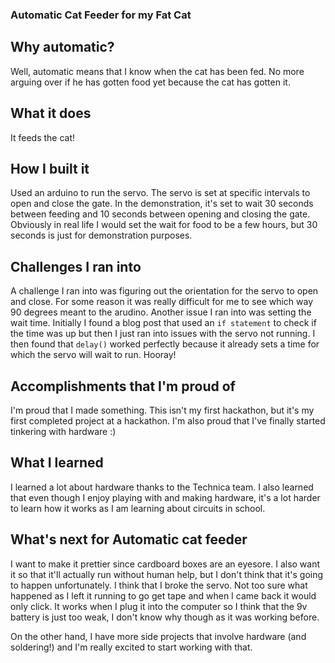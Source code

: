 ### Automatic Cat Feeder for my Fat Cat

## Why automatic?
Well, automatic means that I know when the cat has been fed. No more arguing over if he has gotten food yet because the cat has gotten it. 

## What it does
It feeds the cat!

## How I built it
Used an arduino to run the servo. The servo is set at specific intervals to open and close the gate. In the demonstration, it's set to wait 30 seconds between feeding and 10 seconds between opening and closing the gate. Obviously in real life I would set the wait for food to be a few hours, but 30 seconds is just for demonstration purposes. 

## Challenges I ran into
A challenge I ran into was figuring out the orientation for the servo to open and close. For some reason it was really difficult for me to see which way 90 degrees meant to the arudino. Another issue I ran into was setting the wait time. Initially I found a blog post that used an `if statement` to check if the time was up but then I just ran into issues with the servo not running. I then found that `delay()` worked perfectly because it already sets a time for which the servo will wait to run. Hooray! 

## Accomplishments that I'm proud of
I'm proud that I made something. This isn't my first hackathon, but it's my first completed project at a hackathon. I'm also proud that I've finally started tinkering with hardware :)

## What I learned
I learned a lot about hardware thanks to the Technica team. I also learned that even though I enjoy playing with and  making hardware, it's a lot harder to learn how it works as I am learning about circuits in school. 

## What's next for Automatic cat feeder
I want to make it prettier since cardboard boxes are an eyesore. I also want it so that it'll actually run without human help, but I don't think that it's going to happen unfortunately. I think that I broke the servo. Not too sure what happened as I left it running to go get tape and when I came back it would only click. It works when I plug it into the computer so I think that the 9v battery is just too weak, I don't know why though as it was working before. 

On the other hand, I have more side projects that involve hardware (and soldering!) and I'm really excited to start working with that. 

